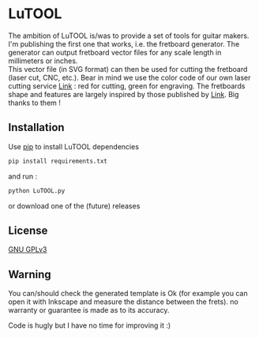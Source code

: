 # LuTOOL

The ambition of LuTOOL is/was to provide a set of tools for guitar makers. I'm publishing the first one that works, i.e. the fretboard generator. 
The generator can output fretboard vector files for any scale length in millimeters or inches.  
This vector file (in SVG format) can then be used for cutting the fretboard (laser cut, CNC, etc.).
Bear in mind we use the color code of our own laser cutting service [Link](http://www.damengo.com) : red for cutting, green for engraving. 
The fretboards shape and features are largely inspired by those published by [Link](https://www.lutherie-amateur.com/Forum/index.php). Big thanks to them !



## Installation 

Use [pip](https://pip.pypa.io/en/stable/) to install LuTOOL dependencies

```bash
pip install requirements.txt
```

and run :

```bash
python LuTOOL.py
```

or download one of the (future) releases

## License 

[GNU GPLv3](https://choosealicense.com/licenses/gpl-3.0/)

## Warning 

You can/should check the generated template is Ok (for example you can open it with Inkscape and measure the distance between the frets). no warranty or guarantee is made as to its accuracy.

Code is hugly but I have no time for improving it :)